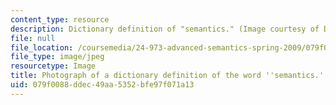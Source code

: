 ```yaml
---
content_type: resource
description: Dictionary definition of "semantics." (Image courtesy of Daniel Bersak.)
file: null
file_location: /coursemedia/24-973-advanced-semantics-spring-2009/079f0088ddec49aa5352bfe97f071a13_24-973s09-th.jpg
file_type: image/jpeg
resourcetype: Image
title: Photograph of a dictionary definition of the word ''semantics.''
uid: 079f0088-ddec-49aa-5352-bfe97f071a13
---
```

